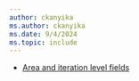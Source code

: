 ```yaml
---
author: ckanyika
ms.author: ckanyika
ms.date: 9/4/2024
ms.topic: include
---
```


- [Area and iteration level fields](#area-and-iteration-level-fields)
